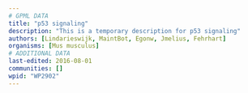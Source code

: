```yaml
---
# GPML DATA
title: "p53 signaling"
description: "This is a temporary description for p53 signaling"
authors: [Lindarieswijk, MaintBot, Egonw, Jmelius, Fehrhart]
organisms: [Mus musculus]
# ADDITIONAL DATA
last-edited: 2016-08-01
communities: []
wpid: "WP2902"
---
```

